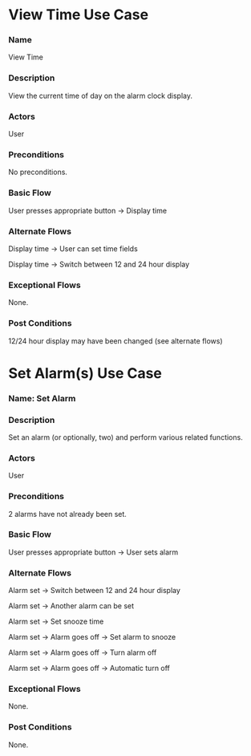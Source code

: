 
# View Time Use Case
### Name
View Time
### Description
View the current time of day on the alarm clock display.
### Actors
User
### Preconditions
No preconditions.
### Basic Flow
User presses appropriate button -> Display time
### Alternate Flows
Display time -> User can set time fields

Display time -> Switch between 12 and 24 hour display
### Exceptional Flows
None.
### Post Conditions
12/24 hour display may have been changed (see alternate flows)

# Set Alarm(s) Use Case
### Name: Set Alarm
### Description
Set an alarm (or optionally, two) and perform various related functions.
### Actors
User
### Preconditions
2 alarms have not already been set.
### Basic Flow
User presses appropriate button -> User sets alarm
### Alternate Flows
Alarm set -> Switch between 12 and 24 hour display

Alarm set -> Another alarm can be set

Alarm set -> Set snooze time

Alarm set -> Alarm goes off -> Set alarm to snooze

Alarm set -> Alarm goes off -> Turn alarm off

Alarm set -> Alarm goes off -> Automatic turn off

### Exceptional Flows
None.
### Post Conditions
None.
